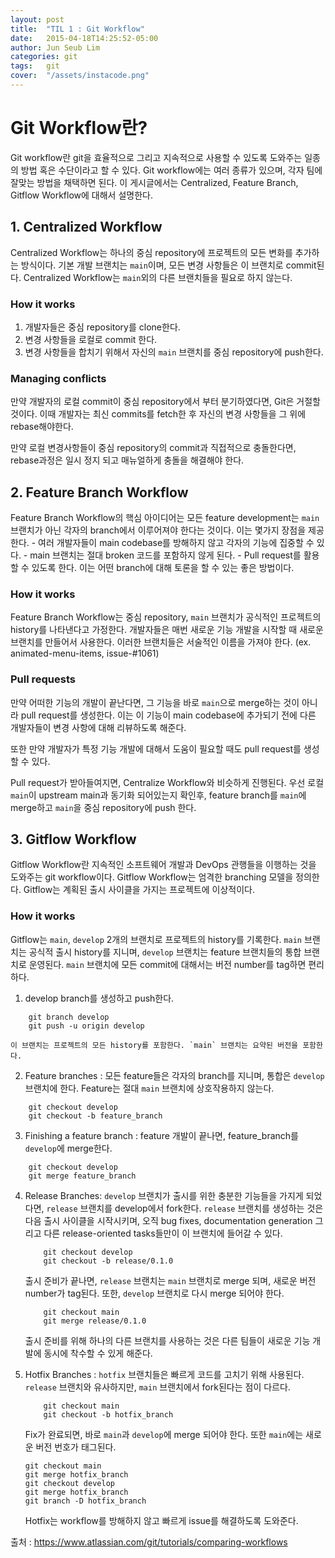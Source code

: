 ```yaml
---
layout: post
title:  "TIL 1 : Git Workflow"
date:   2015-04-18T14:25:52-05:00
author: Jun Seub Lim
categories: git
tags:	git
cover:  "/assets/instacode.png"
---
```


# Git Workflow란?

Git workflow란 git을 효율적으로 그리고 지속적으로 사용할 수 있도록 도와주는 일종의 방법 혹은 수단이라고 할 수 있다. Git workflow에는 여러 종류가 있으며, 각자 팀에 잘맞는 방법을 채택하면 된다. 이 게시글에서는 Centralized, Feature Branch, Gitflow Workflow에 대해서 설명한다.

## 1. Centralized Workflow

Centralized Workflow는 하나의 중심 repository에 프로젝트의 모든 변화를 추가하는 방식이다. 기본 개발 브랜치는 `main`이며, 모든 변경 사항들은 이 브랜치로 commit된다. Centralized Workflow는 `main`외의 다른 브랜치들을 필요로 하지 않는다.

### How it works

1. 개발자들은 중심 repository를 clone한다.
2. 변경 사항들을 로컬로 commit 한다.
3. 변경 사항들을 합치기 위해서 자신의 `main` 브랜치를 중심 repository에 push한다.

### Managing conflicts

만약 개발자의 로컬 commit이 중심 repository에서 부터 분기하였다면, Git은 거절할 것이다. 이때 개발자는 최신 commits를 fetch한 후 자신의 변경 사항들을 그 위에 rebase해야한다.

만약 로컬 변경사항들이 중심 repository의 commit과 직접적으로 충돌한다면, rebase과정은 일시 정지 되고 매뉴얼하게 충돌을 해결해야 한다.

## 2. Feature Branch Workflow

Feature Branch Workflow의 핵심 아이디어는 모든 feature development는 `main` 브랜치가 아닌 각자의 branch에서 이루어져야 한다는 것이다. 이는 몇가지 장점을 제공한다.
    - 여러 개발자들이 main codebase를 방해하지 않고 각자의 기능에 집중할 수 있다. 
    - main 브랜치는 절대 broken 코드를 포함하지 않게 된다.
    - Pull request를 활용할 수 있도록 한다. 이는 어떤 branch에 대해 토론을 할 수 있는 좋은 방법이다.

### How it works

Feature Branch Workflow는 중심 repository, `main` 브랜치가 공식적인 프로젝트의 history를 나타낸다고 가정한다. 개발자들은 매번 새로운 기능 개발을 시작할 때 새로운 브랜치를 만들어서 사용한다. 이러한 브랜치들은 서술적인 이름을 가져야 한다. (ex. animated-menu-items, issue-#1061)

### Pull requests

만약 어떠한 기능의 개발이 끝난다면, 그 기능을 바로 `main`으로 merge하는 것이 아니라 pull request를 생성한다. 이는 이 기능이 main codebase에 추가되기 전에 다른 개발자들이 변경 사항에 대해 리뷰하도록 해준다. 

또한 만약 개발자가 특정 기능 개발에 대해서 도움이 필요할 때도 pull request를 생성할 수 있다.

Pull request가 받아들여지면, Centralize Workflow와 비슷하게 진행된다. 우선 로컬 `main`이 upstream main과 동기화 되어있는지 확인후, feature branch를 `main`에 merge하고 `main`을 중심 repository에 push 한다.

## 3. Gitflow Workflow

Gitflow Workflow란 지속적인 소프트웨어 개발과 DevOps 관행들을 이행하는 것을 도와주는 git workflow이다. Gitflow Workflow는 엄격한 branching 모델을 정의한다. Gitflow는 계획된 출시 사이클을 가지는 프로젝트에 이상적이다. 

### How it works

Gitflow는 `main`, `develop` 2개의 브랜치로 프로젝트의 history를 기록한다. `main` 브랜치는 공식적 출시 history를 지니며, `develop` 브랜치는 feature 브랜치들의 통합 브랜치로 운영된다. `main` 브랜치에 모든 commit에 대해서는 버전 number를 tag하면 편리하다.

1. develop branch를 생성하고 push한다.
```
    git branch develop
    git push -u origin develop
```
    이 브랜치는 프로젝트의 모든 history를 포함한다. `main` 브랜치는 요약된 버전을 포함한다.

2. Feature branches : 모든 feature들은 각자의 branch를 지니며, 통합은 `develop` 브랜치에 한다. Feature는 절대 `main` 브랜치에 상호작용하지 않는다.
```
    git checkout develop
    git checkout -b feature_branch
```

3. Finishing a feature branch : feature 개발이 끝나면, feature_branch를 `develop`에 merge한다. 
```
    git checkout develop
    git merge feature_branch
```

4. Release Branches: `develop` 브랜치가 출시를 위한 충분한 기능들을 가지게 되었다면, `release` 브랜치를 develop에서 fork한다. `release` 브랜치를 생성하는 것은 다음 출시 사이클을 시작시키며, 오직 bug fixes, documentation generation 그리고 다른 release-oriented tasks들만이 이 브랜치에 들어갈 수 있다. 
    ```
        git checkout develop
        git checkout -b release/0.1.0
    ```
    출시 준비가 끝나면, `release` 브랜치는 `main` 브랜치로 merge 되며, 새로운 버전 number가 tag된다. 또한, `develop` 브랜치로 다시 merge 되어야 한다.
    ```
        git checkout main
        git merge release/0.1.0
    ```

    출시 준비를 위해 하나의 다른 브랜치를 사용하는 것은 다른 팀들이 새로운 기능 개발에 동시에 착수할 수 있게 해준다.

5. Hotfix Branches : `hotfix` 브랜치들은 빠르게 코드를 고치기 위해 사용된다. `release` 브랜치와 유사하지만, `main` 브랜치에서 fork된다는 점이 다르다. 
    ```
        git checkout main
        git checkout -b hotfix_branch
    ```
    Fix가 완료되면, 바로 `main`과 `develop`에 merge 되어야 한다. 또한 `main`에는 새로운 버전 번호가 태그된다.

    ```
    git checkout main
    git merge hotfix_branch
    git checkout develop
    git merge hotfix_branch
    git branch -D hotfix_branch
    ```

    Hotfix는 workflow를 방해하지 않고 빠르게 issue를 해결하도록 도와준다.



출처 : https://www.atlassian.com/git/tutorials/comparing-workflows
